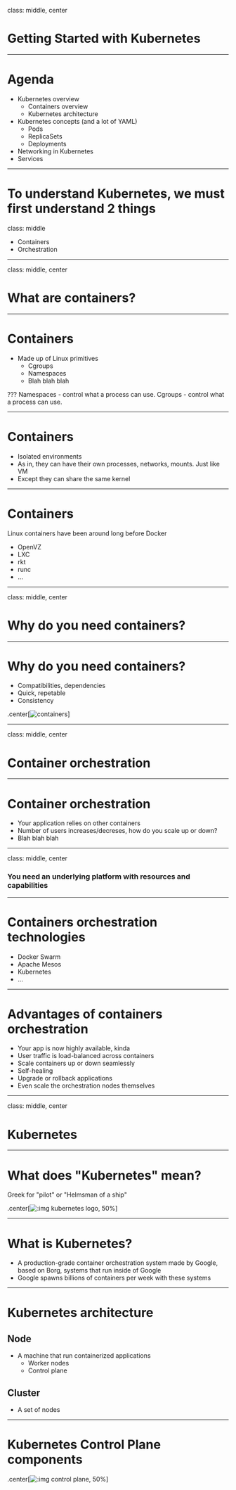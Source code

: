 class: middle, center

# Getting Started with Kubernetes

---

# Agenda

- Kubernetes overview
	* Containers overview
	* Kubernetes architecture
- Kubernetes concepts (and a lot of YAML)
	* Pods
	* ReplicaSets
	* Deployments
- Networking in Kubernetes
- Services

---

# To understand Kubernetes, we must first understand 2 things

class: middle

- Containers
- Orchestration

---

class: middle, center

# What are containers?

---

# Containers

- Made up of Linux primitives
	* Cgroups
	* Namespaces
	* Blah blah blah

???
Namespaces - control what a process can use.
Cgroups - control what a process can use.

---

# Containers

- Isolated environments
- As in, they can have their own processes, networks, mounts. Just like VM
- Except they can share the same kernel

---

# Containers

Linux containers have been around long before Docker

- OpenVZ
- LXC
- rkt
- runc
- ...

---

class: middle, center

# Why do you need containers?

---

# Why do you need containers?

- Compatibilities, dependencies
- Quick, repetable
- Consistency

.center[![containers](https://www.poweradmin.com/blog/wp-content/uploads/2019/02/linux-operating-systems.png)]

---

class: middle, center

# Container orchestration

---

# Container orchestration

- Your application relies on other containers
- Number of users increases/decreses, how do you scale up or down?
- Blah blah blah

---

class: middle, center

### You need an underlying platform with resources and capabilities

---

# Containers orchestration technologies

- Docker Swarm
- Apache Mesos
- Kubernetes
- ...

---

# Advantages of containers orchestration

- Your app is now highly available, kinda
- User traffic is load-balanced across containers
- Scale containers up or down seamlessly
- Self-healing
- Upgrade or rollback applications
- Even scale the orchestration nodes themselves

---

class: middle, center

# Kubernetes

---

# What does "Kubernetes" mean?

Greek for "pilot" or "Helmsman of a ship"

.center[![:img kubernetes logo, 50%](https://kubernetes.io/images/kubernetes-horizontal-color.png)]

---

# What is Kubernetes?

- A production-grade container orchestration system made by Google, based on Borg, systems that run inside of Google
- Google spawns billions of containers per week with these systems

---

# Kubernetes architecture

## Node

- A machine that run containerized applications
	* Worker nodes
	* Control plane

## Cluster

- A set of nodes

---

# Kubernetes Control Plane components

.center[![:img control plane, 50%](https://d33wubrfki0l68.cloudfront.net/2475489eaf20163ec0f54ddc1d92aa8d4c87c96b/e7c81/images/docs/components-of-kubernetes.svg)]
